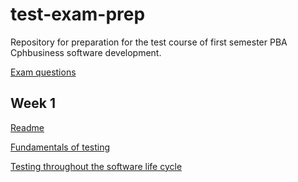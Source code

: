 # test-exam-prep
Repository for preparation for the test course of first semester PBA Cphbusiness software development. 

[Exam questions](https://docs.google.com/document/d/1njFRPx7SubxI1emJIUG9Latx2uEfbRouwrVijiTc-Y4/edit)

## Week 1

[Readme](/week-1/README.md)

[Fundamentals of testing](/week-1/fundamentals-of-testing.md)

[Testing throughout the software life cycle](/week-1/testing-throughout-the-software-life-cycle.md)